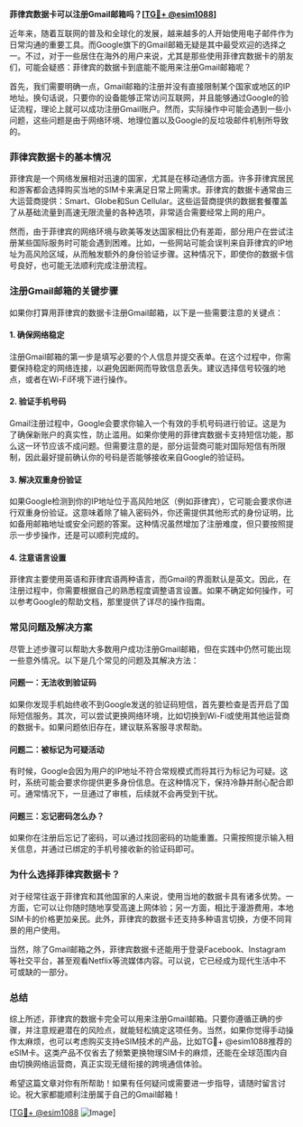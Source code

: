 **菲律宾数据卡可以注册Gmail邮箱吗？[[TG💪+ @esim1088](https://t.me/s/esim1088)]**

近年来，随着互联网的普及和全球化的发展，越来越多的人开始使用电子邮件作为日常沟通的重要工具。而Google旗下的Gmail邮箱无疑是其中最受欢迎的选择之一。不过，对于一些居住在海外的用户来说，尤其是那些使用菲律宾数据卡的朋友们，可能会疑惑：菲律宾的数据卡到底能不能用来注册Gmail邮箱呢？

首先，我们需要明确一点，Gmail邮箱的注册并没有直接限制某个国家或地区的IP地址。换句话说，只要你的设备能够正常访问互联网，并且能够通过Google的验证流程，理论上就可以成功注册Gmail账户。然而，实际操作中可能会遇到一些小问题，这些问题是由于网络环境、地理位置以及Google的反垃圾邮件机制所导致的。

### **菲律宾数据卡的基本情况**

菲律宾是一个网络发展相对迅速的国家，尤其是在移动通信方面。许多菲律宾居民和游客都会选择购买当地的SIM卡来满足日常上网需求。菲律宾的数据卡通常由三大运营商提供：Smart、Globe和Sun Cellular。这些运营商提供的数据套餐覆盖了从基础流量到高速无限流量的各种选项，非常适合需要经常上网的用户。

然而，由于菲律宾的网络环境与欧美等发达国家相比仍有差距，部分用户在尝试注册某些国际服务时可能会遇到困难。比如，一些网站可能会误判来自菲律宾的IP地址为高风险区域，从而触发额外的身份验证步骤。这种情况下，即使你的数据卡信号良好，也可能无法顺利完成注册流程。

### **注册Gmail邮箱的关键步骤**

如果你打算用菲律宾的数据卡注册Gmail邮箱，以下是一些需要注意的关键点：

#### **1. 确保网络稳定**
注册Gmail邮箱的第一步是填写必要的个人信息并提交表单。在这个过程中，你需要保持稳定的网络连接，以避免因断网而导致信息丢失。建议选择信号较强的地点，或者在Wi-Fi环境下进行操作。

#### **2. 验证手机号码**
Gmail注册过程中，Google会要求你输入一个有效的手机号码进行验证。这是为了确保新账户的真实性，防止滥用。如果你使用的菲律宾数据卡支持短信功能，那么这一环节应该不成问题。但需要注意的是，部分运营商可能对国际短信有所限制，因此最好提前确认你的号码是否能够接收来自Google的验证码。

#### **3. 解决双重身份验证**
如果Google检测到你的IP地址位于高风险地区（例如菲律宾），它可能会要求你进行双重身份验证。这意味着除了输入密码外，你还需提供其他形式的身份证明，比如备用邮箱地址或安全问题的答案。这种情况虽然增加了注册难度，但只要按照提示一步步操作，还是可以顺利完成的。

#### **4. 注意语言设置**
菲律宾主要使用英语和菲律宾语两种语言，而Gmail的界面默认是英文。因此，在注册过程中，你需要根据自己的熟悉程度调整语言设置。如果不确定如何操作，可以参考Google的帮助文档，那里提供了详尽的操作指南。

### **常见问题及解决方案**

尽管上述步骤可以帮助大多数用户成功注册Gmail邮箱，但在实践中仍然可能出现一些意外情况。以下是几个常见的问题及其解决方法：

#### **问题一：无法收到验证码**
如果你发现手机始终收不到Google发送的验证码短信，首先要检查是否开启了国际短信服务。其次，可以尝试更换网络环境，比如切换到Wi-Fi或使用其他运营商的数据卡。如果问题依旧存在，建议联系客服寻求帮助。

#### **问题二：被标记为可疑活动**
有时候，Google会因为用户的IP地址不符合常规模式而将其行为标记为可疑。这时，系统可能会要求你提供更多身份信息。在这种情况下，保持冷静并耐心配合即可。通常情况下，一旦通过了审核，后续就不会再受到干扰。

#### **问题三：忘记密码怎么办？**
如果你在注册后忘记了密码，可以通过找回密码的功能重置。只需按照提示输入相关信息，并通过已绑定的手机号接收新的验证码即可。

### **为什么选择菲律宾数据卡？**

对于经常往返于菲律宾和其他国家的人来说，使用当地的数据卡具有诸多优势。一方面，它可以让你随时随地享受高速上网体验；另一方面，相比于漫游费用，本地SIM卡的价格更加亲民。此外，菲律宾的数据卡还支持多种语言切换，方便不同背景的用户使用。

当然，除了Gmail邮箱之外，菲律宾数据卡还能用于登录Facebook、Instagram等社交平台，甚至观看Netflix等流媒体内容。可以说，它已经成为现代生活中不可或缺的一部分。

### **总结**

综上所述，菲律宾的数据卡完全可以用来注册Gmail邮箱。只要你遵循正确的步骤，并注意规避潜在的风险点，就能轻松搞定这项任务。当然，如果你觉得手动操作太麻烦，也可以考虑购买支持eSIM技术的产品，比如TG💪+ @esim1088推荐的eSIM卡。这类产品不仅省去了频繁更换物理SIM卡的麻烦，还能在全球范围内自由切换网络运营商，真正实现无缝衔接的跨境通信体验。

希望这篇文章对你有所帮助！如果有任何疑问或需要进一步指导，请随时留言讨论。祝大家都能顺利注册属于自己的Gmail邮箱！

[[TG💪+ @esim1088](https://t.me/s/esim1088) ![Image](https://i.postimg.cc/4NQfJmqS/Snipaste-2025-05-13-00-14-12.png)]